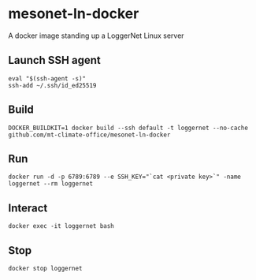 # mesonet-ln-docker
A docker image standing up a LoggerNet Linux server

## Launch SSH agent
```
eval "$(ssh-agent -s)"
ssh-add ~/.ssh/id_ed25519
```

## Build
```
DOCKER_BUILDKIT=1 docker build --ssh default -t loggernet --no-cache github.com/mt-climate-office/mesonet-ln-docker

```

## Run
```
docker run -d -p 6789:6789 --e SSH_KEY="`cat <private key>`" -name loggernet --rm loggernet
```

## Interact
```
docker exec -it loggernet bash
```

## Stop
```
docker stop loggernet
```